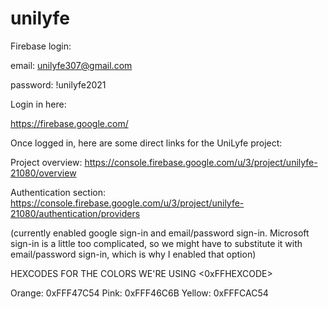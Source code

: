 # unilyfe

Firebase login:

email: unilyfe307@gmail.com

password: !unilyfe2021


Login in here: 

https://firebase.google.com/

Once logged in, here are some direct links for the UniLyfe project:

Project overview: https://console.firebase.google.com/u/3/project/unilyfe-21080/overview

Authentication section: https://console.firebase.google.com/u/3/project/unilyfe-21080/authentication/providers

(currently enabled google sign-in and email/password sign-in. Microsoft sign-in is a little too complicated, so we might have to substitute it with email/password sign-in, which is why I enabled that option)

HEXCODES FOR THE COLORS WE'RE USING <0xFFHEXCODE>

Orange: 0xFFF47C54
Pink: 0xFFF46C6B
Yellow: 0xFFFCAC54
